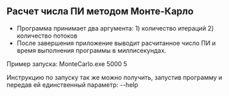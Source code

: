﻿## Расчет числа ПИ методом Монте-Карло

* Программа принимает два аргумента: 1) количество итераций 2) количество потоков
* После завершения приложение выводит расчитанное число ПИ и время выполнения программы в миллисекундах.

Пример запуска:
MonteCarlo.exe 5000 5

Инструкцию по запуску так же можно получить, запустив программу и передав ей единственный параметр: --help
